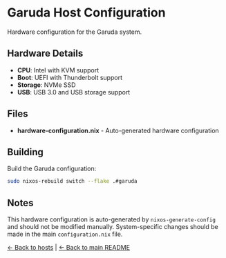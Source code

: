 # Garuda Host Configuration

Hardware configuration for the Garuda system.

## Hardware Details

- **CPU**: Intel with KVM support
- **Boot**: UEFI with Thunderbolt support
- **Storage**: NVMe SSD
- **USB**: USB 3.0 and USB storage support

## Files

- **hardware-configuration.nix** - Auto-generated hardware configuration

## Building

Build the Garuda configuration:
```bash
sudo nixos-rebuild switch --flake .#garuda
```

## Notes

This hardware configuration is auto-generated by `nixos-generate-config` and should not be modified manually. System-specific changes should be made in the main `configuration.nix` file.

[← Back to hosts](../README.md) | [← Back to main README](../../README.md)